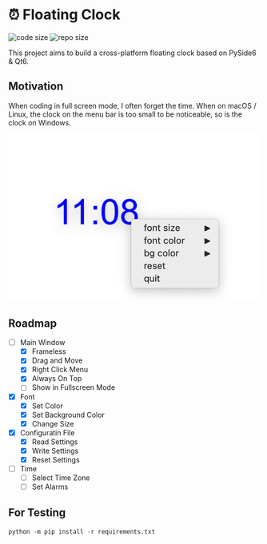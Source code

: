 ﻿# ⏰ Floating Clock

![code size](https://img.shields.io/github/languages/code-size/ivaquero/floating-clock.svg)
![repo size](https://img.shields.io/github/repo-size/ivaquero/floating-clock.svg)

This project aims to build a cross-platform floating clock based on PySide6 & Qt6.

## Motivation

When coding in full screen mode, I often forget the time.
When on macOS / Linux, the clock on the menu bar is too small to be noticeable, so is the clock on Windows.

![clock](doc/clock.png)

## Roadmap

- [ ] Main Window
  - [x] Frameless
  - [x] Drag and Move
  - [x] Right Click Menu
  - [x] Always On Top
  - [ ] Show in Fullscreen Mode
- [x] Font
  - [x] Set Color
  - [x] Set Background Color
  - [x] Change Size
- [x] Configuratin File
  - [x] Read Settings
  - [x] Write Settings
  - [x] Reset Settings
- [ ] Time
  - [ ] Select Time Zone
  - [ ] Set Alarms

## For Testing

```python
python -m pip install -r requirements.txt
```
